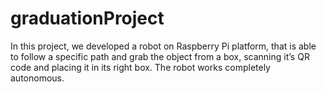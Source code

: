 # graduationProject
In this project, we developed a robot on Raspberry Pi platform, that is able to follow a specific path and grab the object from a box, scanning it’s QR code and placing it in its right box. The robot works completely autonomous.
